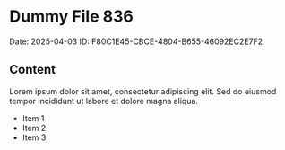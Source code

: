 # Dummy File 836

Date: 2025-04-03
ID: F80C1E45-CBCE-4804-B655-46092EC2E7F2

## Content

Lorem ipsum dolor sit amet, consectetur adipiscing elit.
Sed do eiusmod tempor incididunt ut labore et dolore magna aliqua.

* Item 1
* Item 2
* Item 3

